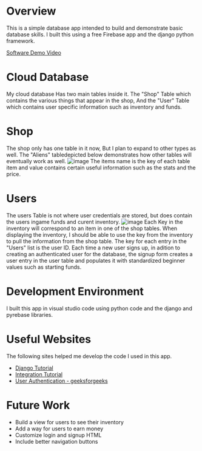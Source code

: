 # Overview
This is a simple database app intended to build and demonstrate basic database skills. I built this using a free Firebase app and the django python framework.

[Software Demo Video](https://youtu.be/WP0Oaw7k9jQ)

# Cloud Database
My cloud database Has two main tables inside it. The "Shop" Table which contains the various things that appear in the shop, And the "User" Table which contains user specific information such as inventory and funds. 
  
  # Shop
  The shop only has one table in it now, But I plan to expand to other types as well. The "Aliens" tabledepicted below demonstrates how other tables will eventually work as well.
![image](https://github.com/DanielSaunders-SoftwarePortfolio/Public-Portfolio/assets/131573288/2bb0600d-18c3-4d7e-8f4d-c095da374434)
  The items name is the key of each table item and value contains certain useful information such as the stats and the price.

  # Users
  The users Table is not where user credentials are stored, but does contain the users ingame funds and curent inventory.
![image](https://github.com/DanielSaunders-SoftwarePortfolio/Public-Portfolio/assets/131573288/f6e777c1-82bc-49ac-8336-2eb41f8e0172)
  Each Key in the inventory will correspond to an item in one of the shop tables. When displaying the inventory, I should be able to use the key from the inventory to pull the information from the shop table.
  The key for each entry in the "Users" list is the user ID. Each time a new user signs up, in adition to creating an authenticated user for the database, the signup form creates a user entry in the user table and populates it with standardized beginner values such as starting funds.

# Development Environment
I built this app in visual studio code using python code and the django and pyrebase libraries.

# Useful Websites
The following sites helped me develop the code I used in this app.

- [Django Tutorial](https://docs.djangoproject.com/en/4.2/intro/tutorial01/)
- [Integration Tutorial]([http://url.link.goes.here](https://www.section.io/engineering-education/integrating-firebase-database-in-django/))
- [User Authentication - geeksforgeeks](https://www.geeksforgeeks.org/django-authentication-project-with-firebase/)


# Future Work
- Build a view for users to see their inventory
- Add a way for users to earn money
- Customize login and signup HTML
- Include better navigation buttons

